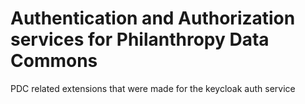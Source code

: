 # Authentication and Authorization services for Philanthropy Data Commons
PDC related extensions that were made for the keycloak auth service
